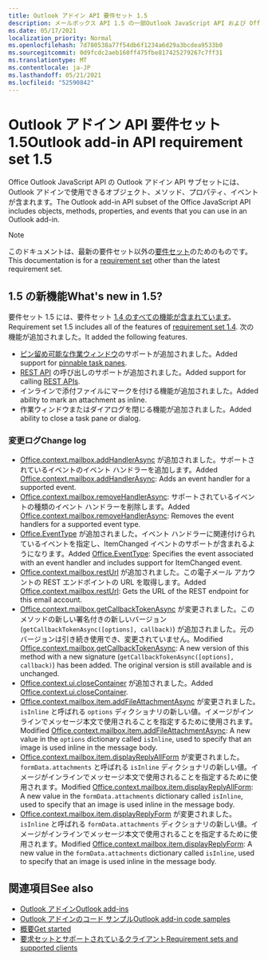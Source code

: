 ```yaml
---
title: Outlook アドイン API 要件セット 1.5
description: メールボックス API 1.5 の一部Outlook JavaScript API および Office JavaScript API 用に導入された機能と API。
ms.date: 05/17/2021
localization_priority: Normal
ms.openlocfilehash: 7d780538a77f54db6f1234a6d29a3bcdea9533b0
ms.sourcegitcommit: 0d9fcdc2aeb160ff475fbe817425279267c7ff31
ms.translationtype: MT
ms.contentlocale: ja-JP
ms.lasthandoff: 05/21/2021
ms.locfileid: "52590842"
---
```

# <a name="outlook-add-in-api-requirement-set-15"></a><span data-ttu-id="b7250-103">Outlook アドイン API 要件セット 1.5</span><span class="sxs-lookup"><span data-stu-id="b7250-103">Outlook add-in API requirement set 1.5</span></span>

<span data-ttu-id="b7250-104">Office Outlook JavaScript API の Outlook アドイン API サブセットには、Outlook アドインで使用できるオブジェクト、メソッド、プロパティ、イベントが含まれます。</span><span class="sxs-lookup"><span data-stu-id="b7250-104">The Outlook add-in API subset of the Office JavaScript API includes objects, methods, properties, and events that you can use in an Outlook add-in.</span></span>

> [!NOTE]
> <span data-ttu-id="b7250-105">このドキュメントは、最新の要件セット以外の[要件セット](../../requirement-sets/outlook-api-requirement-sets.md)のためのものです。</span><span class="sxs-lookup"><span data-stu-id="b7250-105">This documentation is for a [requirement set](../../requirement-sets/outlook-api-requirement-sets.md) other than the latest requirement set.</span></span>

## <a name="whats-new-in-15"></a><span data-ttu-id="b7250-106">1.5 の新機能</span><span class="sxs-lookup"><span data-stu-id="b7250-106">What's new in 1.5?</span></span>

<span data-ttu-id="b7250-107">要件セット 1.5 には、要件セット [1.4 のすべての機能が含まれています](../requirement-set-1.4/outlook-requirement-set-1.4.md)。</span><span class="sxs-lookup"><span data-stu-id="b7250-107">Requirement set 1.5 includes all of the features of [requirement set 1.4](../requirement-set-1.4/outlook-requirement-set-1.4.md).</span></span> <span data-ttu-id="b7250-108">次の機能が追加されました。</span><span class="sxs-lookup"><span data-stu-id="b7250-108">It added the following features.</span></span>

- <span data-ttu-id="b7250-109">[ピン留め可能な作業ウィンドウ](../../../outlook/pinnable-taskpane.md)のサポートが追加されました。</span><span class="sxs-lookup"><span data-stu-id="b7250-109">Added support for [pinnable task panes](../../../outlook/pinnable-taskpane.md).</span></span>
- <span data-ttu-id="b7250-110">[REST API](../../../outlook/use-rest-api.md) の呼び出しのサポートが追加されました。</span><span class="sxs-lookup"><span data-stu-id="b7250-110">Added support for calling [REST APIs](../../../outlook/use-rest-api.md).</span></span>
- <span data-ttu-id="b7250-111">インラインで添付ファイルにマークを付ける機能が追加されました。</span><span class="sxs-lookup"><span data-stu-id="b7250-111">Added ability to mark an attachment as inline.</span></span>
- <span data-ttu-id="b7250-112">作業ウィンドウまたはダイアログを閉じる機能が追加されました。</span><span class="sxs-lookup"><span data-stu-id="b7250-112">Added ability to close a task pane or dialog.</span></span>

### <a name="change-log"></a><span data-ttu-id="b7250-113">変更ログ</span><span class="sxs-lookup"><span data-stu-id="b7250-113">Change log</span></span>

- <span data-ttu-id="b7250-114">[Office.context.mailbox.addHandlerAsync](office.context.mailbox.md#methods) が追加されました。サポートされているイベントのイベント ハンドラーを追加します。</span><span class="sxs-lookup"><span data-stu-id="b7250-114">Added [Office.context.mailbox.addHandlerAsync](office.context.mailbox.md#methods): Adds an event handler for a supported event.</span></span>
- <span data-ttu-id="b7250-115">[Office.context.mailbox.removeHandlerAsync](office.context.mailbox.md#methods): サポートされているイベントの種類のイベント ハンドラーを削除します。</span><span class="sxs-lookup"><span data-stu-id="b7250-115">Added [Office.context.mailbox.removeHandlerAsync](office.context.mailbox.md#methods): Removes the event handlers for a supported event type.</span></span>
- <span data-ttu-id="b7250-116">[Office.EventType](office.md#eventtype-string) が追加されました。イベント ハンドラーに関連付けられているイベントを指定し、ItemChanged イベントのサポートが含まれるようになります。</span><span class="sxs-lookup"><span data-stu-id="b7250-116">Added [Office.EventType](office.md#eventtype-string): Specifies the event associated with an event handler and includes support for ItemChanged event.</span></span>
- <span data-ttu-id="b7250-117">[Office.context.mailbox.restUrl](office.context.mailbox.md#properties) が追加されました。この電子メール アカウントの REST エンドポイントの URL を取得します。</span><span class="sxs-lookup"><span data-stu-id="b7250-117">Added [Office.context.mailbox.restUrl](office.context.mailbox.md#properties): Gets the URL of the REST endpoint for this email account.</span></span>
- <span data-ttu-id="b7250-p102">[Office.context.mailbox.getCallbackTokenAsync](office.context.mailbox.md#methods) が変更されました。このメソッドの新しい署名付きの新しいバージョン (`getCallbackTokenAsync([options], callback)`) が追加されました。元のバージョンは引き続き使用でき、変更されていません。</span><span class="sxs-lookup"><span data-stu-id="b7250-p102">Modified [Office.context.mailbox.getCallbackTokenAsync](office.context.mailbox.md#methods): A new version of this method with a new signature (`getCallbackTokenAsync([options], callback)`) has been added. The original version is still available and is unchanged.</span></span>
- <span data-ttu-id="b7250-120">[Office.context.ui.closeContainer](/javascript/api/office/office.ui#closecontainer--) が追加されました。</span><span class="sxs-lookup"><span data-stu-id="b7250-120">Added [Office.context.ui.closeContainer](/javascript/api/office/office.ui#closecontainer--).</span></span>
- <span data-ttu-id="b7250-121">[Office.context.mailbox.item.addFileAttachmentAsync](office.context.mailbox.item.md#methods) が変更されました。`isInline` と呼ばれる `options` ディクショナリの新しい値。イメージがインラインでメッセージ本文で使用されることを指定するために使用されます。</span><span class="sxs-lookup"><span data-stu-id="b7250-121">Modified [Office.context.mailbox.item.addFileAttachmentAsync](office.context.mailbox.item.md#methods): A new value in the `options` dictionary called `isInline`, used to specify that an image is used inline in the message body.</span></span>
- <span data-ttu-id="b7250-122">[Office.context.mailbox.item.displayReplyAllForm](office.context.mailbox.item.md#methods) が変更されました。`formData.attachments` と呼ばれる `isInline` ディクショナリの新しい値。イメージがインラインでメッセージ本文で使用されることを指定するために使用されます。</span><span class="sxs-lookup"><span data-stu-id="b7250-122">Modified [Office.context.mailbox.item.displayReplyAllForm](office.context.mailbox.item.md#methods): A new value in the `formData.attachments` dictionary called `isInline`, used to specify that an image is used inline in the message body.</span></span>
- <span data-ttu-id="b7250-123">[Office.context.mailbox.item.displayReplyForm](office.context.mailbox.item.md#methods) が変更されました。`isInline` と呼ばれる `formData.attachments` ディクショナリの新しい値。イメージがインラインでメッセージ本文で使用されることを指定するために使用されます。</span><span class="sxs-lookup"><span data-stu-id="b7250-123">Modified [Office.context.mailbox.item.displayReplyForm](office.context.mailbox.item.md#methods): A new value in the `formData.attachments` dictionary called `isInline`, used to specify that an image is used inline in the message body.</span></span>

## <a name="see-also"></a><span data-ttu-id="b7250-124">関連項目</span><span class="sxs-lookup"><span data-stu-id="b7250-124">See also</span></span>

- [<span data-ttu-id="b7250-125">Outlook アドイン</span><span class="sxs-lookup"><span data-stu-id="b7250-125">Outlook add-ins</span></span>](../../../outlook/outlook-add-ins-overview.md)
- [<span data-ttu-id="b7250-126">Outlook アドインのコード サンプル</span><span class="sxs-lookup"><span data-stu-id="b7250-126">Outlook add-in code samples</span></span>](https://developer.microsoft.com/outlook/gallery/?filterBy=Outlook,Samples,Add-ins)
- [<span data-ttu-id="b7250-127">概要</span><span class="sxs-lookup"><span data-stu-id="b7250-127">Get started</span></span>](../../../quickstarts/outlook-quickstart.md)
- [<span data-ttu-id="b7250-128">要求セットとサポートされているクライアント</span><span class="sxs-lookup"><span data-stu-id="b7250-128">Requirement sets and supported clients</span></span>](../../requirement-sets/outlook-api-requirement-sets.md)
